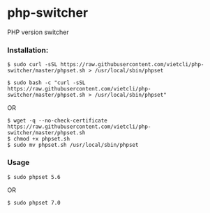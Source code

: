 # php-switcher
PHP version switcher

### Installation:

```
$ sudo curl -sSL https://raw.githubusercontent.com/vietcli/php-switcher/master/phpset.sh > /usr/local/sbin/phpset
```


```
$ sudo bash -c "curl -sSL https://raw.githubusercontent.com/vietcli/php-switcher/master/phpset.sh > /usr/local/sbin/phpset"
```
OR
```
$ wget -q --no-check-certificate https://raw.githubusercontent.com/vietcli/php-switcher/master/phpset.sh
$ chmod +x phpset.sh
$ sudo mv phpset.sh /usr/local/sbin/phpset
```

### Usage

```
$ sudo phpset 5.6
```

OR

```
$ sudo phpset 7.0
```
